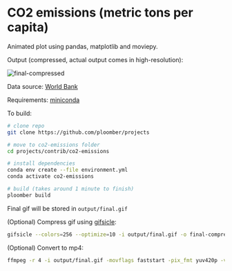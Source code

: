# CO2 emissions (metric tons per capita)

Animated plot using pandas, matplotlib and moviepy.

Output (compressed, actual output comes in high-resolution):

![final-compressed](final-compressed.png)

Data source: [World Bank](https://data.worldbank.org/indicator/EN.ATM.CO2E.PC?end=2014&start=2014&view=bar)

Requirements: [miniconda](https://docs.conda.io/en/latest/miniconda.html)

To build:

```sh
# clone repo
git clone https://github.com/ploomber/projects

# move to co2-emissions folder
cd projects/contrib/co2-emissions

# install dependencies
conda env create --file environment.yml
conda activate co2-emissions

# build (takes around 1 minute to finish)
ploomber build
```

Final gif will be stored in `output/final.gif`

(Optional) Compress gif using [gifsicle](https://www.lcdf.org/gifsicle/):

```sh
gifsicle --colors=256 --optimize=10 -i output/final.gif -o final-compressed.gif --scale 0.2
```

(Optional) Convert to mp4:

```sh
ffmpeg -r 4 -i output/final.gif -movflags faststart -pix_fmt yuv420p -vf "scale=trunc(iw/2)*2:trunc(ih/2)*2" output/final.mp4
```
